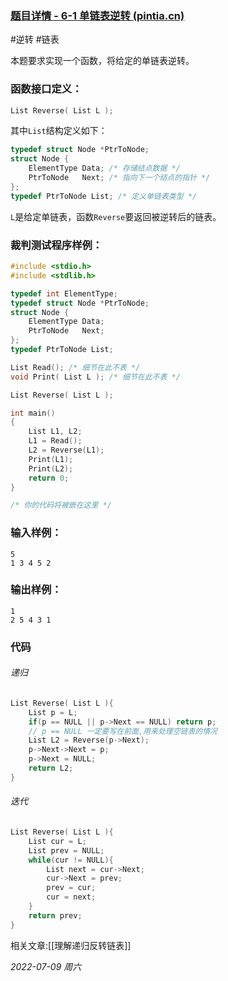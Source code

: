 ### [题目详情 - 6-1 单链表逆转 (pintia.cn)](https://pintia.cn/problem-sets/15/problems/724)

#逆转 #链表

本题要求实现一个函数，将给定的单链表逆转。

### 函数接口定义：

```cpp
List Reverse( List L );
```

其中`List`结构定义如下：

```cpp
typedef struct Node *PtrToNode;
struct Node {
    ElementType Data; /* 存储结点数据 */
    PtrToNode   Next; /* 指向下一个结点的指针 */
};
typedef PtrToNode List; /* 定义单链表类型 */
```

`L`是给定单链表，函数`Reverse`要返回被逆转后的链表。

### 裁判测试程序样例：

```cpp
#include <stdio.h>
#include <stdlib.h>

typedef int ElementType;
typedef struct Node *PtrToNode;
struct Node {
    ElementType Data;
    PtrToNode   Next;
};
typedef PtrToNode List;

List Read(); /* 细节在此不表 */
void Print( List L ); /* 细节在此不表 */

List Reverse( List L );

int main()
{
    List L1, L2;
    L1 = Read();
    L2 = Reverse(L1);
    Print(L1);
    Print(L2);
    return 0;
}

/* 你的代码将被嵌在这里 */
```

### 输入样例：

```in
5
1 3 4 5 2
```

### 输出样例：

```out
1
2 5 4 3 1
```

### 代码

###### 递归

```cpp
List Reverse( List L ){
    List p = L;
    if(p == NULL || p->Next == NULL) return p;
    // p == NULL 一定要写在前面,用来处理空链表的情况
    List L2 = Reverse(p->Next);
    p->Next->Next = p;
    p->Next = NULL;
    return L2;
}
```

###### 迭代

```cpp
List Reverse( List L ){
    List cur = L;
    List prev = NULL;
    while(cur != NULL){
        List next = cur->Next;
        cur->Next = prev;
        prev = cur;
        cur = next;
    }
    return prev;
}
```


相关文章:[[理解递归反转链表]]

*2022-07-09 周六*